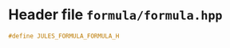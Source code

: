 # Header file `formula/formula.hpp`<a id="formula/formula.hpp"></a>

``` cpp
#define JULES_FORMULA_FORMULA_H
```
